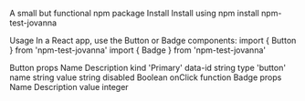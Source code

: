 A small but functional npm package
Install
Install using npm install npm-test-jovanna

Usage
In a React app, use the Button or Badge components:
import { Button } from 'npm-test-jovanna'
import { Badge } from 'npm-test-jovanna'

Button props
Name	Description
kind	'Primary'
data-id	string
type	'button'
name	string
value	string
disabled	Boolean
onClick	function
Badge props
Name	Description
value	integer